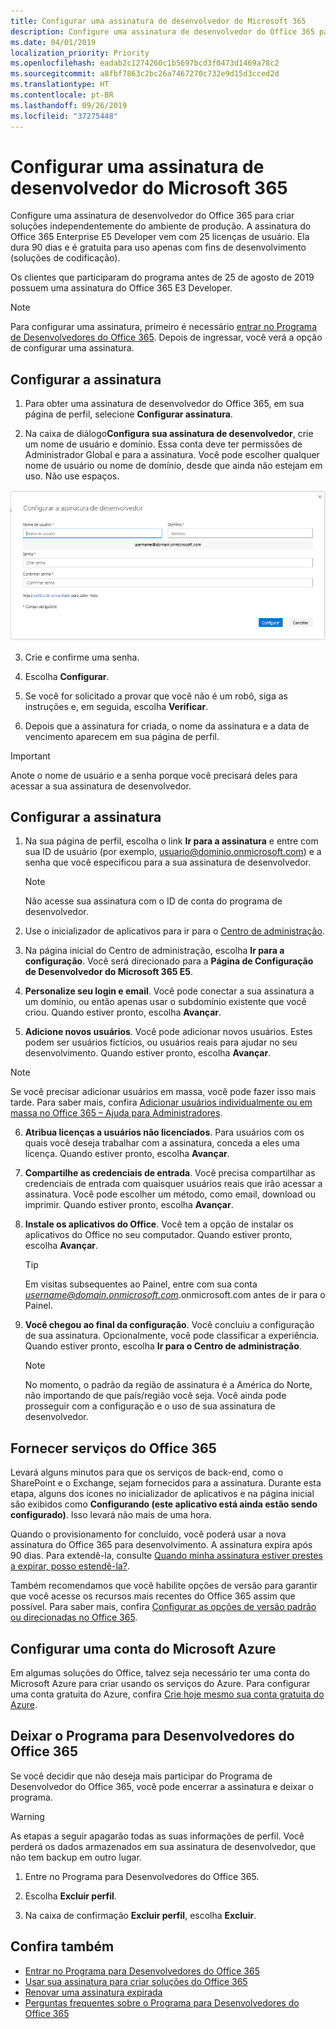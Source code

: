 ```yaml
---
title: Configurar uma assinatura de desenvolvedor do Microsoft 365
description: Configure uma assinatura de desenvolvedor do Office 365 para criar soluções independentemente de seu ambiente de produção.
ms.date: 04/01/2019
localization_priority: Priority
ms.openlocfilehash: eadab2c1274260c1b5697bcd3f0473d1469a78c2
ms.sourcegitcommit: a8fbf7863c2bc26a7467270c732e9d15d3cced2d
ms.translationtype: HT
ms.contentlocale: pt-BR
ms.lasthandoff: 09/26/2019
ms.locfileid: "37275448"
---
```

# <a name="set-up-a-microsoft-365-developer-subscription"></a>Configurar uma assinatura de desenvolvedor do Microsoft 365 

Configure uma assinatura de desenvolvedor do Office 365 para criar soluções independentemente do ambiente de produção. A assinatura do Office 365 Enterprise E5 Developer vem com 25 licenças de usuário. Ela dura 90 dias e é gratuita para uso apenas com fins de desenvolvimento (soluções de codificação). 

Os clientes que participaram do programa antes de 25 de agosto de 2019 possuem uma assinatura do Office 365 E3 Developer.

> [!NOTE] 
> Para configurar uma assinatura, primeiro é necessário [entrar no Programa de Desenvolvedores do Office 365](office-365-developer-program.md). Depois de ingressar, você verá a opção de configurar uma assinatura.

## <a name="set-up-your-subscription"></a>Configurar a assinatura

1. Para obter uma assinatura de desenvolvedor do Office 365, em sua página de perfil, selecione **Configurar assinatura**.

2. Na caixa de diálogo**Configura sua assinatura de desenvolvedor**, crie um nome de usuário e domínio. Essa conta deve ter permissões de Administrador Global e para a assinatura. Você pode escolher qualquer nome de usuário ou nome de domínio, desde que ainda não estejam em uso. Não use espaços.

  ![Configurar um formulário de assinatura](images/5-set-up-form.png)

3. Crie e confirme uma senha.

4. Escolha **Configurar**.

5. Se você for solicitado a provar que você não é um robô, siga as instruções e, em seguida, escolha **Verificar**.

6. Depois que a assinatura for criada, o nome da assinatura e a data de vencimento aparecem em sua página de perfil.

  > [!IMPORTANT]
  > Anote o nome de usuário e a senha porque você precisará deles para acessar a sua assinatura de desenvolvedor.

## <a name="configure-the-subscription"></a>Configurar a assinatura

1. Na sua página de perfil, escolha o link **Ir para a assinatura** e entre com sua ID de usuário (por exemplo, usuario@dominio.onmicrosoft.com) e a senha que você especificou para a sua assinatura de desenvolvedor.

   > [!NOTE] 
   > Não acesse sua assinatura com o ID de conta do programa de desenvolvedor.

2. Use o inicializador de aplicativos para ir para o [Centro de administração](https://admin.microsoft.com/AdminPortal/Home#/homepage).

3. Na página inicial do Centro de administração, escolha **Ir para a configuração**. Você será direcionado para a **Página de Configuração de Desenvolvedor do Microsoft 365 E5**. 

4. **Personalize seu login e email**. Você pode conectar a sua assinatura a um domínio, ou então apenas usar o subdomínio existente que você criou. Quando estiver pronto, escolha **Avançar**.

5. **Adicione novos usuários**. Você pode adicionar novos usuários. Estes podem ser usuários fictícios, ou usuários reais para ajudar no seu desenvolvimento. Quando estiver pronto, escolha **Avançar**.
    
  > [!NOTE]
  > Se você precisar adicionar usuários em massa, você pode fazer isso mais tarde. Para saber mais, confira [Adicionar usuários individualmente ou em massa no Office 365 – Ajuda para Administradores](https://support.office.com/article/add-users-individually-or-in-bulk-to-office-365-admin-help-1970f7d6-03b5-442f-b385-5880b9c256ec).

6. **Atribua licenças a usuários não licenciados**. Para usuários com os quais você deseja trabalhar com a assinatura, conceda a eles uma licença. Quando estiver pronto, escolha **Avançar**.

7. **Compartilhe as credenciais de entrada**. Você precisa compartilhar as credenciais de entrada com quaisquer usuários reais que irão acessar a assinatura. Você pode escolher um método, como email, download ou imprimir. Quando estiver pronto, escolha **Avançar**.

8. **Instale os aplicativos do Office**. Você tem a opção de instalar os aplicativos do Office no seu computador. Quando estiver pronto, escolha **Avançar**.

   > [!TIP] 
   > Em visitas subsequentes ao Painel, entre com sua conta *username@domain.onmicrosoft.com*.onmicrosoft.com antes de ir para o Painel.

9. **Você chegou ao final da configuração**. Você concluiu a configuração de sua assinatura. Opcionalmente, você pode classificar a experiência. Quando estiver pronto, escolha **Ir para o Centro de administração**.
    
   > [!NOTE] 
   > No momento, o padrão da região de assinatura é a América do Norte, não importando de que país/região você seja. Você ainda pode prosseguir com a configuração e o uso de sua assinatura de desenvolvedor.

## <a name="provision-office-365-services"></a>Fornecer serviços do Office 365

Levará alguns minutos para que os serviços de back-end, como o SharePoint e o Exchange, sejam fornecidos para a assinatura. Durante esta etapa, alguns dos ícones no inicializador de aplicativos e na página inicial são exibidos como **Configurando (este aplicativo está ainda estão sendo configurado)**. Isso levará não mais de uma hora.

Quando o provisionamento for concluído, você poderá usar a nova assinatura do Office 365 para desenvolvimento. A assinatura expira após 90 dias. Para extendê-la, consulte [Quando minha assinatura estiver prestes a expirar, posso estendê-la?](office-365-developer-program-faq.md#renew-subscription).

Também recomendamos que você habilite opções de versão para garantir que você acesse os recursos mais recentes do Office 365 assim que possível. Para saber mais, confira [Configurar as opções de versão padrão ou direcionadas no Office 365](https://support.office.com/article/set-up-the-standard-or-targeted-release-options-in-office-365-3b3adfa4-1777-4ff0-b606-fb8732101f47).

## <a name="set-up-a-microsoft-azure-account"></a>Configurar uma conta do Microsoft Azure

Em algumas soluções do Office, talvez seja necessário ter uma conta do Microsoft Azure para criar usando os serviços do Azure. Para configurar uma conta gratuita do Azure, confira [Crie hoje mesmo sua conta gratuita do Azure](https://azure.microsoft.com/free/).

## <a name="leave-the-office-365-developer-program"></a>Deixar o Programa para Desenvolvedores do Office 365

Se você decidir que não deseja mais participar do Programa de Desenvolvedor do Office 365, você pode encerrar a assinatura e deixar o programa.

  > [!WARNING]
  > As etapas a seguir apagarão todas as suas informações de perfil. Você perderá os dados armazenados em sua assinatura de desenvolvedor, que não tem backup em outro lugar.

1. Entre no Programa para Desenvolvedores do Office 365.

2. Escolha **Excluir perfil**.

3. Na caixa de confirmação **Excluir perfil**, escolha **Excluir**.

## <a name="see-also"></a>Confira também

- [Entrar no Programa para Desenvolvedores do Office 365](office-365-developer-program.md)
- [Usar sua assinatura para criar soluções do Office 365](build-office-365-solutions.md)
- [Renovar uma assinatura expirada](subscription-expiration-and-renewal.md)
- [Perguntas frequentes sobre o Programa para Desenvolvedores do Office 365](office-365-developer-program-faq.md)
